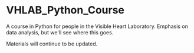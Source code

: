 # VHLAB_Python_Course

A course in Python for people in the Visible Heart Laboratory. Emphasis on data analysis, but we'll see where this goes.

Materials will continue to be updated. 
